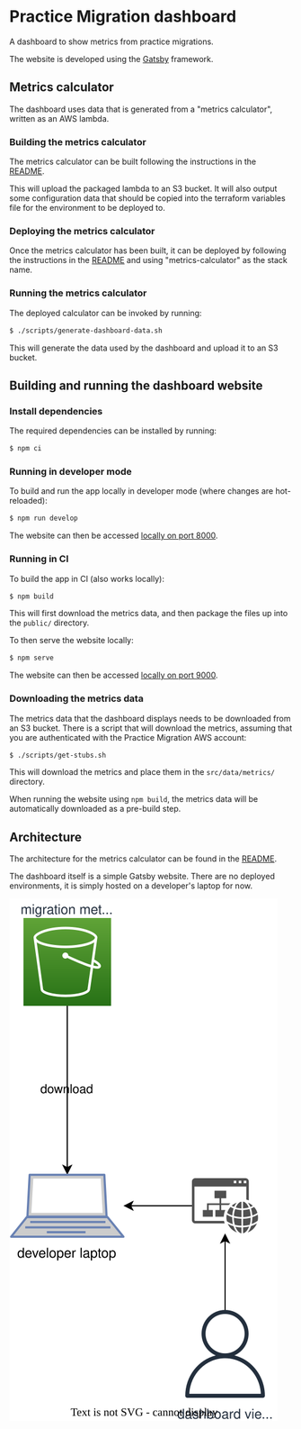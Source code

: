 # Practice Migration dashboard

A dashboard to show metrics from practice migrations.

The website is developed using the [Gatsby](https://www.gatsbyjs.com/) framework.

## Metrics calculator

The dashboard uses data that is generated from a "metrics calculator", written as an AWS lambda.

### Building the metrics calculator

The metrics calculator can be built following the instructions in the [README](metrics-calculator/README.md).

This will upload the packaged lambda to an S3 bucket. It will also output some configuration data that should be copied into the terraform variables file for the environment to be deployed to.

### Deploying the metrics calculator

Once the metrics calculator has been built, it can be deployed by following the instructions in the [README](dashboard-infra/README.md) and using "metrics-calculator" as the stack name.

### Running the metrics calculator

The deployed calculator can be invoked by running:

```bash
$ ./scripts/generate-dashboard-data.sh
```

This will generate the data used by the dashboard and upload it to an S3 bucket.

## Building and running the dashboard website

### Install dependencies

The required dependencies can be installed by running:

```bash
$ npm ci
```

### Running in developer mode

To build and run the app locally in developer mode (where changes are hot-reloaded):

```bash
$ npm run develop
```

The website can then be accessed [locally on port 8000](http://localhost:8000).

### Running in CI

To build the app in CI (also works locally):

```bash
$ npm build
```

This will first download the metrics data, and then package the files up into the `public/` directory.

To then serve the website locally:

```bash
$ npm serve
```

The website can then be accessed [locally on port 9000](http://localhost:9000).

### Downloading the metrics data

The metrics data that the dashboard displays needs to be downloaded from an S3 bucket. There is a script that will download the metrics, assuming that you are authenticated with the Practice Migration AWS account:

```bash
$ ./scripts/get-stubs.sh
```

This will download the metrics and place them in the `src/data/metrics/` directory.

When running the website using `npm build`, the metrics data will be automatically downloaded as a pre-build step.

## Architecture

The architecture for the metrics calculator can be found in the [README](metrics-calculator/README.md#architecture).

The dashboard itself is a simple Gatsby website. There are no deployed environments, it is simply hosted on a developer's laptop for now.

![Dashboard architecture](images/dashboard-architecture.svg)
